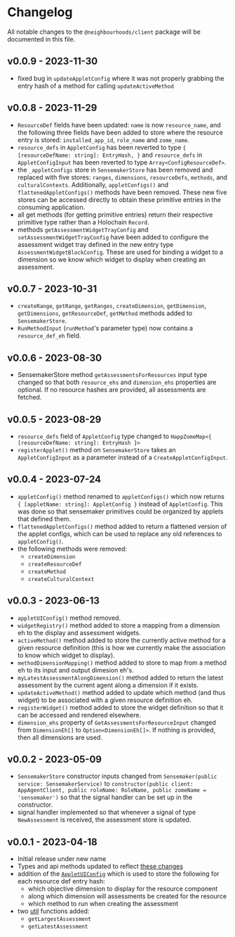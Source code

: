 # Changelog
All notable changes to the `@neighbourhoods/client` package will be documented in this file.

## v0.0.9 - 2023-11-30
- fixed bug in `updateAppletConfig` where it was not properly grabbing the entry hash of a method for calling `updateActiveMethod`
## v0.0.8 - 2023-11-29
- `ResourceDef` fields have been updated: `name` is now `resource_name`, and the following three fields have been added to store where the resource entry is stored: `installed_app_id`, `role_name` and `zome_name`. 
- `resource_defs` in `AppletConfig` has been reverted to type `{ [resourceDefName: string]: EntryHash, }` and `resource_defs` in `AppletConfigInput` has been reverted to type `Array<ConfigResourceDef>`.
- the `_appletConfigs` store in `SensemakerStore` has been removed and replaced with five stores: `ranges`, `dimensions`, `resourceDefs`, `methods`, and `culturalContexts`. Additionally, `appletConfigs()` and `flattenedAppletConfigs()` methods have been removed. These new five stores can be accessed directly to obtain these primitive entries in the consuming application.
- all get methods (for getting primitive entries) return their respective primitive type rather than a Holochain `Record`.
- methods `getAssessmentWidgetTrayConfig` and `setAssessmentWidgetTrayConfig` have been added to configure the assessment widget tray defined in the new entry type `AssessmentWidgetBlockConfig`. These are used for binding a widget to a dimension so we know which widget to display when creating an assessment.
## v0.0.7 - 2023-10-31
- `createRange`, `getRange`, `getRanges`, `createDimension`, `getDimension`, `getDimensions`, `getResourceDef`, `getMethod` methods added to `SensemakerStore`.
- `RunMethodInput` (`runMethod`'s parameter type) now contains a `resource_def_eh` field.
## v0.0.6 - 2023-08-30
- SensemakerStore method `getAssessmentsForResources` input type changed so that both `resource_ehs` and `dimension_ehs` properties are optional. If no resource hashes are provided, all assessments are fetched.
## v0.0.5 - 2023-08-29
- `resource_defs` field of `AppletConfig` type changed to `HappZomeMap<{ [resourceDefName: string]: EntryHash }>`
- `registerApplet()` method on `SensemakerStore` takes an `AppletConfigInput` as a parameter instead of a `CreateAppletConfigInput`.
## v0.0.4 - 2023-07-24
- `appletConfig()` method renamed to `appletConfigs()` which now returns `{ [appletName: string]: AppletConfig }` instead of `AppletConfig`. This was done so that sensemaker primitives could be organized by applets that defined them.
- `flattenedAppletConfigs()` method added to return a flattened version of the applet configs, which can be used to replace any old references to `appletConfig()`.
- the following methods were removed:
    - `createDimension`
    - `createResourceDef`
    - `createMethod`
    - `createCulturalContext`
## v0.0.3 - 2023-06-13
- `appletUIConfig()` method removed.
- `widgetRegistry()` method added to store a mapping from a dimension eh to the display and assessment widgets.
- `activeMethod()` method added to store the currently active method for a given resource definition (this is how we currently make the association to know which widget to display).
- `methodDimensionMapping()` method added to store to map from a method eh to its input and output dimesion eh's.
- `myLatestAssessmentAlongDimension()` method added to return the latest assessment by the current agent along a dimension if it exists.
- `updateActiveMethod()` method added to update which method (and thus widget) to be associated with a given resource definition eh.
- `registerWidget()` method added to store the widget definition so that it can be accessed and rendered elsewhere.
- `dimension_ehs` property of `GetAssessmentsForResourceInput` changed from `DimensionEh[]` to `Option<DimensionEh[]>`. If nothing is provided, then all dimensions are used.
## v0.0.2 - 2023-05-09
- `SensemakerStore` constructor inputs changed from `Sensemaker(public service: SensemakerService)` to `constructor(public client: AppAgentClient, public roleName: RoleName, public zomeName = 'sensemaker')` so that the signal handler can be set up in the constructor.
- signal handler implemented so that whenever a signal of type `NewAssessment` is received, the assessment store is updated.
## v0.0.1 - 2023-04-18
- Initial release under new name
- Types and api methods updated to reflect [these changes](../CHANGELOG.md#v006-alpha---2023-04-18)
- addition of the [`AppletUIConfig`](./src/applet.ts) which is used to store the following for each resource def entry hash:
    - which objective dimension to display for the resource component
    - along which dimension will assessments be created for the resource
    - which method to run when creating the assessment
- two [util](./src/utils.ts) functions added: 
    - `getLargestAssessment`
    - `getLatestAssessment`